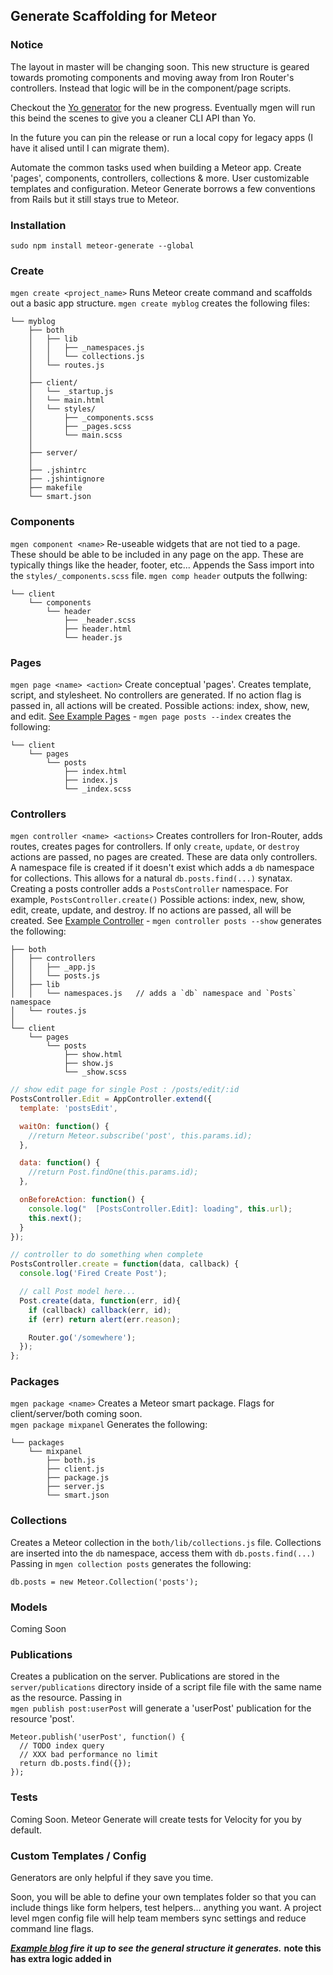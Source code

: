 ## Generate Scaffolding for Meteor

### Notice
The layout in master will be changing soon. This new structure is geared towards promoting components and moving away from Iron Router's controllers. Instead that logic will be in the component/page scripts.

Checkout the [Yo generator](https://github.com/AdamBrodzinski/generator-mgen) for the new progress. Eventually mgen will run this beind the scenes to give you a cleaner CLI API than Yo.

In the future you can pin the release or run a local copy for legacy apps (I have it alised until I can migrate them).

Automate the common tasks used when building a Meteor app. Create 'pages', components,  controllers, collections & more.
User customizable templates and configuration. Meteor Generate borrows a few conventions from Rails but it still stays true to Meteor.

### Installation
`sudo npm install meteor-generate --global`  

### Create
`mgen create <project_name>` Runs Meteor create command and scaffolds out a basic app structure.
`mgen create myblog` creates the following files:

```
└── myblog
    ├── both
    │   ├── lib
    │   │   ├── _namespaces.js
    │   │   └── collections.js
    │   └── routes.js
    │
    ├── client/
    │   └── _startup.js
    │   └── main.html
    │   └── styles/
    │       ├── _components.scss
    │       ├── _pages.scss
    │       └── main.scss
    │
    ├── server/
    │
    ├── .jshintrc
    ├── .jshintignore
    ├── makefile
    └── smart.json
```


### Components
`mgen component <name>` Re-useable widgets that are not tied to a page. These should be able to be included in any page on the app. These are typically things like the header, footer, etc... Appends the Sass import into the `styles/_components.scss` file.
`mgen comp header` outputs the follwing:

```
└── client
    └── components
        └── header
            ├── _header.scss
            ├── header.html
            └── header.js
```



### Pages
`mgen page <name> <action>` Create conceptual 'pages'. Creates template, script, and stylesheet. No controllers are generated.
If no action flag is passed in, all actions will be created. Possible actions: index, show, new, and edit.
[See Example Pages][3] - `mgen page posts --index` creates the following:

```
└── client
    └── pages
        └── posts
            ├── index.html
            ├── index.js
            └── _index.scss
```


### Controllers
`mgen controller <name> <actions>` Creates controllers for Iron-Router, adds routes, creates pages for controllers. If only `create`, `update`, or `destroy` actions are passed, no pages are created. These are data only controllers. A namespace file is created if it doesn't exist which adds a `db` namespace for collections. This allows for a natural `db.posts.find(...)` synatax. Creating a posts controller adds a `PostsController` namespace. For example, `PostsController.create()` Possible actions: index, new, show, edit, create, update, and destroy. If no actions are passed, all will be created.
See [Example Controller][4]  - `mgen controller posts --show` generates the following:

```
├── both
│   ├── controllers
│   │   ├── _app.js
│   │   └── posts.js
│   ├── lib
│   │   └── namespaces.js   // adds a `db` namespace and `Posts` namespace
│   └── routes.js
│
└── client
    └── pages
        └── posts
            ├── show.html
            ├── show.js
            └── _show.scss
```

```javascript
// show edit page for single Post : /posts/edit/:id
PostsController.Edit = AppController.extend({
  template: 'postsEdit',

  waitOn: function() {
    //return Meteor.subscribe('post', this.params.id);
  },

  data: function() {
    //return Post.findOne(this.params.id);
  },

  onBeforeAction: function() {
    console.log("  [PostsController.Edit]: loading", this.url);
    this.next();
  }
});

// controller to do something when complete
PostsController.create = function(data, callback) {
  console.log('Fired Create Post');

  // call Post model here...
  Post.create(data, function(err, id){
    if (callback) callback(err, id);
    if (err) return alert(err.reason);

    Router.go('/somewhere');
  });
};
```


### Packages

`mgen package <name>` Creates a Meteor smart package. Flags for client/server/both coming soon.  
`mgen package mixpanel` Generates the following:

```
└── packages
    └── mixpanel
        ├── both.js
        ├── client.js
        ├── package.js
        ├── server.js
        └── smart.json
```


### Collections

Creates a Meteor collection in the `both/lib/collections.js` file. Collections
are inserted into the `db` namespace, access them with `db.posts.find(...)` Passing in `mgen collection posts` generates the following:

`db.posts = new Meteor.Collection('posts');`


### Models
Coming Soon


### Publications

Creates a publication on the server. Publications are stored in the `server/publications` directory inside of a script file file with the same name as the resource. Passing in  
`mgen publish post:userPost` will generate a 'userPost' publication for the resource 'post'.

```
Meteor.publish('userPost', function() {
  // TODO index query
  // XXX bad performance no limit
  return db.posts.find({});
});
```

### Tests
Coming Soon. Meteor Generate will create tests for Velocity for you by default.


### Custom Templates / Config
Generators are only helpful if they save you time.

Soon, you will be able to define your own templates folder so that you can include things like form helpers, test helpers... anything you want. A project level mgen config file will help team members sync settings and reduce command line flags.




***[Example blog][1] fire it up to see the general structure it generates.*** **note this has extra logic added in**

[1]: https://github.com/AdamBrodzinski/meteor-generate/tree/master/examples/blog
[2]: https://github.com/AdamBrodzinski/meteor-generate/tree/master/examples/blog/client/pages/posts
[3]: https://github.com/AdamBrodzinski/meteor-generate/tree/master/examples/blog/client/pages
[4]: https://github.com/AdamBrodzinski/meteor-generate/blob/master/examples/blog/both/controllers/posts.js
